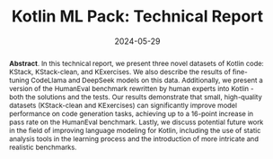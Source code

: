 ---
title: "Kotlin ML Pack: Technical Report"
authors: '<i>Sergey Titov, Mikhail Evtikhiev, Anton Shapkin, Oleg Smirnov, Sergei Boytsov, Sergei Boytsov, Dariia Karaeva, Maksim Sheptyakov, Mikhail Arkhipov, Timofey Bryksin, and Egor Bogomolov</i>'
status: "preprint"
collection: publications
permalink: /publications/2024-05-29-kotlin-ml-initiative
date: 2024-05-29
venue: "<b>arXiv</b>"
pdf: 'https://arxiv.org/abs/2405.19250'
data: 'https://huggingface.co/collections/JetBrains/kotlin-ml-pack-66423743451ac992774574ba'
counter_id: 'P11'
abstract: "<p><b>Abstract</b>. In this technical report, we present three novel datasets of Kotlin code: KStack, KStack-clean, and KExercises. We also describe the results of fine-tuning CodeLlama and DeepSeek models on this data. Additionally, we present a version of the HumanEval benchmark rewritten by human experts into Kotlin - both the solutions and the tests. Our results demonstrate that small, high-quality datasets (KStack-clean and KExercises) can significantly improve model performance on code generation tasks, achieving up to a 16-point increase in pass rate on the HumanEval benchmark. Lastly, we discuss potential future work in the field of improving language modeling for Kotlin, including the use of static analysis tools in the learning process and the introduction of more intricate and realistic benchmarks.</p>"
---